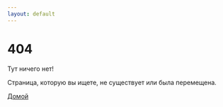 ```yaml
---
layout: default
---
```


<div class="custom-bg text-light">
    <div class="d-flex align-items-center justify-content-center min-vh-100 px-2">
        <div class="text-center">
            <h1 class="display-1 fw-bold">404</h1>
            <p class="fs-2 fw-medium mt-4">Тут ничего нет!</p>
            <p class="mt-4 mb-5">Страница, которую вы ищете, не существует или была перемещена.</p>
            <a href="/" class="btn btn-light fw-semibold rounded-pill px-4 py-2 custom-btn">
                Домой
            </a>
        </div>
    </div>
</div>
